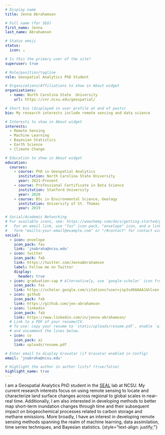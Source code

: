 ```yaml
---
# Display name
title: Jenna Abrahamson

# Full name (for SEO)
first_name: Jenna
last_name: Abrahamson

# Status emoji
status:
  icon: ☕️

# Is this the primary user of the site?
superuser: true

# Role/position/tagline
role: Geospatial Analytics PhD Student

# Organizations/Affiliations to show in About widget
organizations:
  - name: North Carolina State  University
    url: https://cnr.ncsu.edu/geospatial/

# Short bio (displayed in user profile at end of posts)
bio: My research interests include remote sensing and data science

# Interests to show in About widget
interests:
  - Remote Sensing
  - Machine Learning
  - Bayesian Statistics
  - Earth Science
  - Climate Change

# Education to show in About widget
education:
  courses:
    - course: PhD in Geospatial Analytics
      institution: North Carolina State University
      year: 2021-Present
    - course: Professional Certificate in Data Science
      institution: Stanford University
      year: 2020
    - course: BSc in Environmental Science, Geology
      institution: University of St. Thomas
      year: 2019

# Social/Academic Networking
# For available icons, see: https://wowchemy.com/docs/getting-started/page-builder/#icons
#   For an email link, use "fas" icon pack, "envelope" icon, and a link in the
#   form "mailto:your-email@example.com" or "/#contact" for contact widget.
social:
  - icon: envelope
    icon_pack: fas
    link: 'jnabraha@ncsu.edu'
  - icon: twitter
    icon_pack: fab
    link: https://twitter.com/JennaAbrahamson
    label: Follow me on Twitter
    display:
      header: true
  - icon: graduation-cap # Alternatively, use `google-scholar` icon from `ai` icon pack
    icon_pack: fas
    link: https://scholar.google.com/citations?user=jnp3sd8AAAAJ&hl=en
  - icon: github
    icon_pack: fab
    link: https://github.com/jen-abrahamson
  - icon: linkedin
    icon_pack: fab
    link: https://www.linkedin.com/in/jenna-abrahamson/
  # Link to a PDF of your resume/CV.
  # To use: copy your resume to `static/uploads/resume.pdf`, enable `ai` icons in `params.yaml`,
  # and uncomment the lines below.
  - icon: cv
    icon_pack: ai
    link: uploads/resume.pdf

# Enter email to display Gravatar (if Gravatar enabled in Config)
email: 'jnabraha@ncsu.edu'

# Highlight the author in author lists? (true/false)
highlight_name: true
---
```


I am a Geospatial Analytics PhD student in the [SEAL](https://ncsu-seal.netlify.app/) lab at NCSU. My current research interests focus on using remote sensing to locate and characterize land surface changes across regional to global scales in near-real time. Additionally, I am also interested in developing methods to better map short-term inundation changes through time and their subsequent impact on biogeochemical processes related to carbon storage and methane emissions. More broadly, I have an interest in developing remote sensing methods spanning the realm of machine learning, data assimilation, time series techniques, and Bayesian statistics.
{style="text-align: justify;"}
